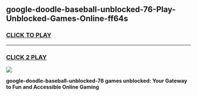 
## google-doodle-baseball-unblocked-76-Play-Unblocked-Games-Online-ff64s
<h3>
<a href="https://premium76.site?title=google-doodle-baseball-unblocked-76&ref=25A">CLICK TO PLAY</a></h3>
<hr>

<h3>
<a href="https://premium76.site?title=google-doodle-baseball-unblocked-76&ref=25A">CLICK 2 PLAY</a>
  
</h3>

<a href="https://premium76.site?title=google-doodle-baseball-unblocked-76&ref=25A"><img src="https://clearcache.store/games.png"></a>


**google-doodle-baseball-unblocked-76 games unblocked: Your Gateway to Fun and Accessible Online Gaming**
